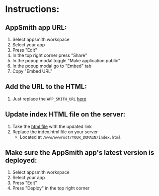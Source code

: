 # Instructions:

## AppSmith app URL:

1. Select appsmith workspace
1. Select your app
1. Press "Edit"
1. In the top right corner press "Share"
1. In the popup modal toggle "Make application public"
1. In the popup modal go to "Embed" tab
1. Copy "Embed URL"

## Add the URL to the HTML:

1. Just replace the `APP_SMITH_URL` [here](./index.html#L10)

## Update index HTML file on the server:

1. Take the [html file](./index.html) with the updated link
1. Replace the index.html file on your server
   - Located at `/www/wwwroot/YOUR_DOMAIN/index.html`

## Make sure the AppSmith app's latest version is deployed:
1. Select appsmith workspace
1. Select your app
1. Press "Edit"
2. Press "Deploy" in the top right corner

